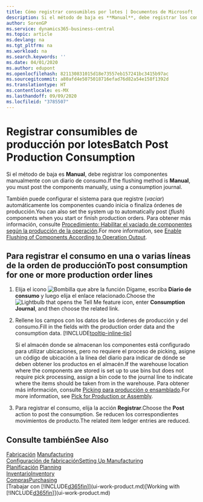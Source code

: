 ```yaml
---
title: Cómo registrar consumibles por lotes | Documentos de Microsoft
description: Si el método de baja es **Manual**, debe registrar los componentes manualmente con un diario de consumo.
author: SorenGP
ms.service: dynamics365-business-central
ms.topic: article
ms.devlang: na
ms.tgt_pltfrm: na
ms.workload: na
ms.search.keywords: ''
ms.date: 04/01/2020
ms.author: edupont
ms.openlocfilehash: 821130831015d18e73557eb157241bc3415b97ac
ms.sourcegitcommit: a80afd4e5075018716efad76d82a54e158f1392d
ms.translationtype: HT
ms.contentlocale: es-MX
ms.lasthandoff: 09/09/2020
ms.locfileid: "3785507"
---
```

# <a name="batch-post-production-consumption"></a><span data-ttu-id="01aba-103">Registrar consumibles de producción por lotes</span><span class="sxs-lookup"><span data-stu-id="01aba-103">Batch Post Production Consumption</span></span>
<span data-ttu-id="01aba-104">Si el método de baja es **Manual**, debe registrar los componentes manualmente con un diario de consumo.</span><span class="sxs-lookup"><span data-stu-id="01aba-104">If the flushing method is **Manual**, you must post the components manually, using a consumption journal.</span></span>

<span data-ttu-id="01aba-105">También puede configurar el sistema para que registre (*vaciar*) automáticamente los componentes cuando inicia o finaliza órdenes de producción.</span><span class="sxs-lookup"><span data-stu-id="01aba-105">You can also set the system up to automatically post (*flush*) components when you start or finish production orders.</span></span> <span data-ttu-id="01aba-106">Para obtener más información, consulte [Procedimiento: Habilitar el vaciado de componentes según la producción de la operación](production-how-to-flush-components-according-to-operation-output.md).</span><span class="sxs-lookup"><span data-stu-id="01aba-106">For more information, see [Enable Flushing of Components According to Operation Output](production-how-to-flush-components-according-to-operation-output.md).</span></span>

## <a name="to-post-consumption-for-one-or-more-production-order-lines"></a><span data-ttu-id="01aba-107">Para registrar el consumo en una o varias líneas de la orden de producción</span><span class="sxs-lookup"><span data-stu-id="01aba-107">To post consumption for one or more production order lines</span></span>  
1.  <span data-ttu-id="01aba-108">Elija el icono ![Bombilla que abre la función Dígame](media/ui-search/search_small.png "Dígame qué desea hacer"), escriba **Diario de consumo** y luego elija el enlace relacionado.</span><span class="sxs-lookup"><span data-stu-id="01aba-108">Choose the ![Lightbulb that opens the Tell Me feature](media/ui-search/search_small.png "Tell me what you want to do") icon, enter **Consumption Journal**, and then choose the related link.</span></span>  
2.  <span data-ttu-id="01aba-109">Rellene los campos con los datos de las órdenes de producción y del consumo.</span><span class="sxs-lookup"><span data-stu-id="01aba-109">Fill in the fields with the production order data and the consumption data.</span></span> [!INCLUDE[tooltip-inline-tip](includes/tooltip-inline-tip_md.md)]  

    <span data-ttu-id="01aba-110">Si el almacén donde se almacenan los componentes está configurado para utilizar ubicaciones, pero no requiere el proceso de picking, asigne un código de ubicación a la línea del diario para indicar de dónde se deben obtener los productos en el almacén.</span><span class="sxs-lookup"><span data-stu-id="01aba-110">If the warehouse location where the components are stored is set up to use bins but does not require pick processing, assign a bin code to the journal line to indicate where the items should be taken from in the warehouse.</span></span> <span data-ttu-id="01aba-111">Para obtener más información, consulte [Picking para producción o ensamblado](warehouse-how-to-pick-for-production.md).</span><span class="sxs-lookup"><span data-stu-id="01aba-111">For more information, see [Pick for Production or Assembly](warehouse-how-to-pick-for-production.md).</span></span>  
3.  <span data-ttu-id="01aba-112">Para registrar el consumo, elija la acción **Registrar**.</span><span class="sxs-lookup"><span data-stu-id="01aba-112">Choose the **Post** action to post the consumption.</span></span> <span data-ttu-id="01aba-113">Se reducen los correspondientes movimientos de producto.</span><span class="sxs-lookup"><span data-stu-id="01aba-113">The related item ledger entries are reduced.</span></span>

## <a name="see-also"></a><span data-ttu-id="01aba-114">Consulte también</span><span class="sxs-lookup"><span data-stu-id="01aba-114">See Also</span></span>  
<span data-ttu-id="01aba-115">[Fabricación](production-manage-manufacturing.md)  </span><span class="sxs-lookup"><span data-stu-id="01aba-115">[Manufacturing](production-manage-manufacturing.md)  </span></span>  
[<span data-ttu-id="01aba-116">Configuración de fabricación</span><span class="sxs-lookup"><span data-stu-id="01aba-116">Setting Up Manufacturing</span></span>](production-configure-production-processes.md)  
<span data-ttu-id="01aba-117">[Planificación](production-planning.md)    </span><span class="sxs-lookup"><span data-stu-id="01aba-117">[Planning](production-planning.md)    </span></span>  
[<span data-ttu-id="01aba-118">Inventario</span><span class="sxs-lookup"><span data-stu-id="01aba-118">Inventory</span></span>](inventory-manage-inventory.md)  
[<span data-ttu-id="01aba-119">Compras</span><span class="sxs-lookup"><span data-stu-id="01aba-119">Purchasing</span></span>](purchasing-manage-purchasing.md)  
<span data-ttu-id="01aba-120">[Trabajar con [!INCLUDE[d365fin](includes/d365fin_md.md)]](ui-work-product.md)</span><span class="sxs-lookup"><span data-stu-id="01aba-120">[Working with [!INCLUDE[d365fin](includes/d365fin_md.md)]](ui-work-product.md)</span></span>
